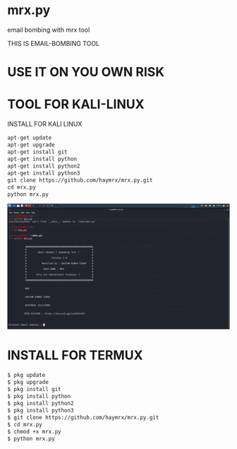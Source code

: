 # mrx.py

email bombing with mrx tool

THIS IS EMAIL-BOMBING TOOL


# USE IT ON YOU OWN RISK

# TOOL FOR KALI-LINUX

INSTALL FOR KALI LINUX
    
    apt-get update 
    apt-get upgrade 
    apt-get install git
    apt-get install python
    apt-get install python2
    apt-get install python3
    git clone https://github.com/haymrx/mrx.py.git
    cd mrx.py
    python mrx.py    


![](https://github.com/haymrx/mrx.py/blob/main/Screenshot_2022-05-16_04_20_29.png)

# INSTALL FOR TERMUX

    $ pkg update
    $ pkg upgrade
    $ pkg install git
    $ pkg install python
    $ pkg install python2
    $ pkg install python3
    $ git clone https://github.com/haymrx/mrx.py.git
    $ cd mrx.py
    $ chmod +x mrx.py
    $ python mrx.py
    
